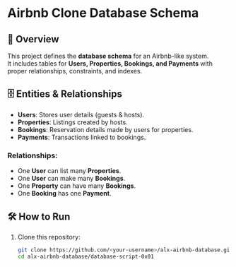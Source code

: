 # Airbnb Clone Database Schema

## 📌 Overview
This project defines the **database schema** for an Airbnb-like system.  
It includes tables for **Users, Properties, Bookings, and Payments** with proper relationships, constraints, and indexes.

## 🗄️ Entities & Relationships
- **Users**: Stores user details (guests & hosts).
- **Properties**: Listings created by hosts.
- **Bookings**: Reservation details made by users for properties.
- **Payments**: Transactions linked to bookings.

### Relationships:
- One **User** can list many **Properties**.
- One **User** can make many **Bookings**.
- One **Property** can have many **Bookings**.
- One **Booking** has one **Payment**.

## 🛠️ How to Run
1. Clone this repository:
   ```bash
   git clone https://github.com/<your-username>/alx-airbnb-database.git
   cd alx-airbnb-database/database-script-0x01
